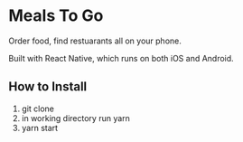 # Meals To Go

Order food, find restuarants all on your phone.

Built with React Native, which runs on both iOS and Android.


## How to Install
1. git clone 
2. in working directory run yarn
3. yarn start
